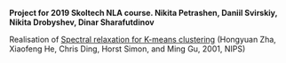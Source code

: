 <b>Project for 2019 Skoltech NLA course. Nikita Petrashen, Daniil Svirskiy, Nikita Drobyshev, Dinar Sharafutdinov </b>

Realisation of  <a href = 'http://ranger.uta.edu/~chqding/papers/KmeansNIPS2001.pdf'>Spectral relaxation for K-means clustering</a> (Hongyuan Zha, Xiaofeng He, Chris Ding, Horst Simon, and Ming Gu, 2001, NIPS)
